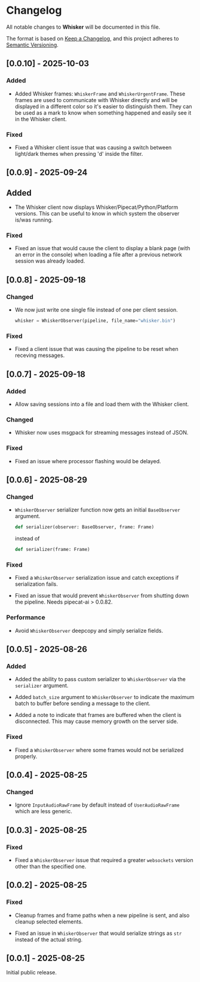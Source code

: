 # Changelog

All notable changes to **Whisker** will be documented in this file.

The format is based on [Keep a Changelog](https://keepachangelog.com/en/1.0.0/),
and this project adheres to [Semantic Versioning](https://semver.org/spec/v2.0.0.html).

## [0.0.10] - 2025-10-03

### Added

- Added Whisker frames: `WhiskerFrame` and `WhiskerUrgentFrame`. These frames
  are used to communicate with Whisker directly and will be displayed in a
  different color so it's easier to distinguish them. They can be used as a mark
  to know when something happened and easily see it in the Whisker client.

### Fixed

- Fixed a Whisker client issue that was causing a switch between light/dark
  themes when pressing 'd' inside the filter.

## [0.0.9] - 2025-09-24

## Added

- The Whisker client now displays Whisker/Pipecat/Python/Platform versions. This
  can be useful to know in which system the observer is/was running.

### Fixed

- Fixed an issue that would cause the client to display a blank page (with an
  error in the console) when loading a file after a previous network session was
  already loaded.

## [0.0.8] - 2025-09-18

### Changed

- We now just write one single file instead of one per client session.

  ```python
  whisker = WhiskerObserver(pipeline, file_name="whisker.bin")
  ```

### Fixed

- Fixed a client issue that was causing the pipeline to be reset when receving
  messages.

## [0.0.7] - 2025-09-18

### Added

- Allow saving sessions into a file and load them with the Whisker client.

### Changed

- Whisker now uses msgpack for streaming messages instead of JSON.

### Fixed

- Fixed an issue where processor flashing would be delayed.

## [0.0.6] - 2025-08-29

### Changed

- `WhiskerObserver` serializer function now gets an initial `BaseObserver`
  argument.

  ```python
  def serializer(observer: BaseObserver, frame: Frame)
  ```

  instead of

  ```python
  def serializer(frame: Frame)
  ```

### Fixed

- Fixed a `WhiskerObserver` serialization issue and catch exceptions if
  serialization fails.

- Fixed an issue that would prevent `WhiskerObserver` from shutting down the
  pipeline. Needs pipecat-ai > 0.0.82.

### Performance

- Avoid `WhiskerObserver` deepcopy and simply serialize fields.

## [0.0.5] - 2025-08-26

### Added

- Added the ability to pass custom serializer to `WhiskerObserver` via the
  `serializer` argument.

- Added `batch_size` argument to `WhiskerObserver` to indicate the maximum batch
  to buffer before sending a message to the client.

- Added a note to indicate that frames are buffered when the client is
  disconnected. This may cause memory growth on the server side.

### Fixed

- Fixed a `WhiskerObserver` where some frames would not be serialized properly.

## [0.0.4] - 2025-08-25

### Changed

- Ignore `InputAudioRawFrame` by default instead of `UserAudioRawFrame` which
  are less generic.

## [0.0.3] - 2025-08-25

### Fixed

- Fixed a `WhiskerObserver` issue that required a greater `websockets` version
  other than the specified one.

## [0.0.2] - 2025-08-25

### Fixed

- Cleanup frames and frame paths when a new pipeline is sent, and also cleanup
  selected elements.

- Fixed an issue in `WhiskerObserver` that would serialize strings as `str`
  instead of the actual string.

## [0.0.1] - 2025-08-25

Initial public release.
